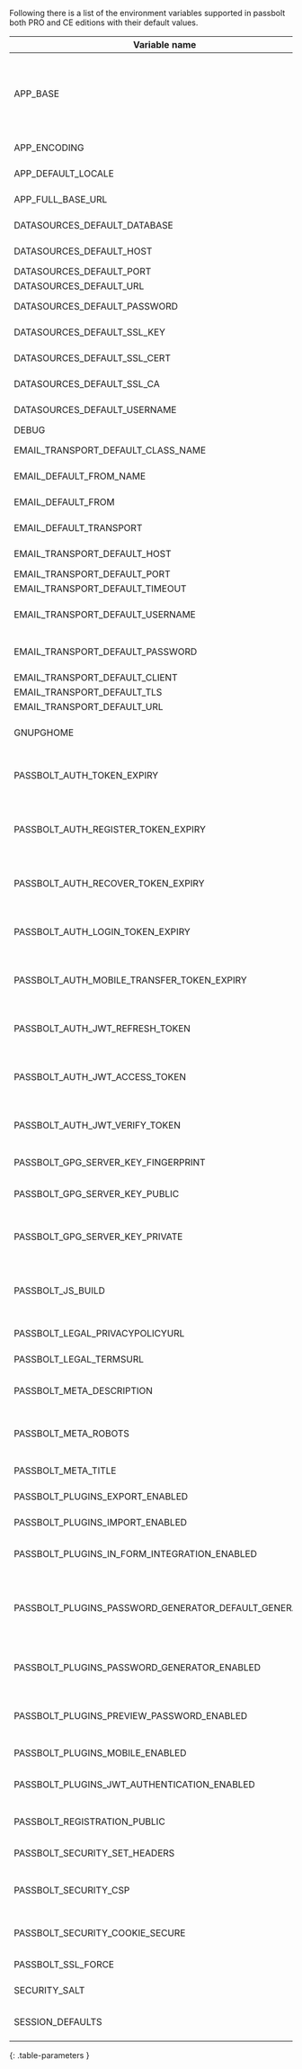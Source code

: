 Following there is a list of the environment variables supported in passbolt both PRO and CE editions with their default values.

| Variable name                            | Description                                                               | Default value                                      |
| ---------------------------------------- | ------------------------------------------------------------------------- | -------------------------------------------------- |
| APP_BASE                                 | it allows people to specify the base subdir the application is running in | `null`                                               |
| APP_ENCODING                             | Set text encoding                                                         | `'UTF-8'`                                            |
| APP_DEFAULT_LOCALE                       | Set default locale                                                        | `'en_US'`                                            |
| APP_FULL_BASE_URL                        | Passbolt base url                                                         | `'false'`                                            |
| DATASOURCES_DEFAULT_DATABASE             | Database name                                                             | `''`                                                 |
| DATASOURCES_DEFAULT_HOST                 | Database hostname                                                         | `'localhost'`                                        |
| DATASOURCES_DEFAULT_PORT                 | Database port                                                             | `3306`                                               |
| DATASOURCES_DEFAULT_URL                  | Database url                                                              | `''`                                                 |
| DATASOURCES_DEFAULT_PASSWORD             | Database password                                                         | `''`                                                 |
| DATASOURCES_DEFAULT_SSL_KEY              | Database SSL Key                                                          | `''`                                                 |
| DATASOURCES_DEFAULT_SSL_CERT             | Database SSL Cert                                                         | `''`                                                 |
| DATASOURCES_DEFAULT_SSL_CA               | Database SSL CA                                                           | `''`                                                 |
| DATASOURCES_DEFAULT_USERNAME             | Database username                                                         | `''`                                                 |
| DEBUG                                    | Debug mode                                                                | `'false'`                                            |
| EMAIL_TRANSPORT_DEFAULT_CLASS_NAME       | Email classname                                                           | `'Smtp'`                                             |
| EMAIL_DEFAULT_FROM_NAME                  | From email username                                                       | `'Passbolt'`                                         |
| EMAIL_DEFAULT_FROM                       | From email address                                                        | `'you@localhost'`                                    |
| EMAIL_DEFAULT_TRANSPORT                  | Sets transport method                                                     | `'default'`                                          |
| EMAIL_TRANSPORT_DEFAULT_HOST             | Server hostname                                                           | `'localhost'`                                        |
| EMAIL_TRANSPORT_DEFAULT_PORT             | Server port                                                               | `25`                                                 |
| EMAIL_TRANSPORT_DEFAULT_TIMEOUT          | Timeout                                                                   | `30`                                                 |
| EMAIL_TRANSPORT_DEFAULT_USERNAME         | Username for email server auth                                            | `null`                                               |
| EMAIL_TRANSPORT_DEFAULT_PASSWORD         | Password for email server auth                                            | `null`                                               |
| EMAIL_TRANSPORT_DEFAULT_CLIENT           | Client                                                                    | `null`                                               |
| EMAIL_TRANSPORT_DEFAULT_TLS              | Set tls                                                                   | `null`                                               |
| EMAIL_TRANSPORT_DEFAULT_URL              | Set url                                                                   | `null`                                               |
| GNUPGHOME                                | path to gnupghome directory                                               | `'/home/www-data/.gnupg'`                            |
| PASSBOLT_AUTH_TOKEN_EXPIRY               | Passbolt authorization token expiration                                   | `'3 days'`                                           |
| PASSBOLT_AUTH_REGISTER_TOKEN_EXPIRY      | Passbolt authorization registration token expiration                      | `'10 days'`                                          |
| PASSBOLT_AUTH_RECOVER_TOKEN_EXPIRY       | Passbolt authorization recover token expiration                           | `'1 day'`                                            |
| PASSBOLT_AUTH_LOGIN_TOKEN_EXPIRY         | Passbolt authorization token login expiration                             | `'5 minutes'`                                        |
| PASSBOLT_AUTH_MOBILE_TRANSFER_TOKEN_EXPIRY | Passbolt mobile transfer token expiration                               | `'5 minutes'`                                        |
| PASSBOLT_AUTH_JWT_REFRESH_TOKEN          | Passbolt authorization JWT refresh token                                  | `'1 month'`                                          |
| PASSBOLT_AUTH_JWT_ACCESS_TOKEN           | Passbolt authorization JWT access token                                   | `'5 minutes'`                                        |
| PASSBOLT_AUTH_JWT_VERIFY_TOKEN           | Passbolt authorization JWT verify token                                   | `'1 hour'`                                           |
| PASSBOLT_GPG_SERVER_KEY_FINGERPRINT      | GnuPG fingerprint                                                         | `null`                                               |
| PASSBOLT_GPG_SERVER_KEY_PUBLIC           | Path to GnuPG public server key                                           | `'/etc/passbolt/gpg/serverkey.asc'`                  |
| PASSBOLT_GPG_SERVER_KEY_PRIVATE          | Path to GnuPG private server key                                          | `'/etc/passbolt/gpg/serverkey_private.asc'`          |
| PASSBOLT_JS_BUILD                        | passbolt.js type of build 'development' or 'production'                   | `'production'`                                       |
| PASSBOLT_LEGAL_PRIVACYPOLICYURL          | Set legal policy URL                                                      | `''`                                                 |
| PASSBOLT_LEGAL_TERMSURL                  | Set legal terms URL                                                       | `'https://www.passbolt.com/terms'`                   |
| PASSBOLT_META_DESCRIPTION                | Set html meta description for the site                                    | `'Open source password manager for teams'`           |
| PASSBOLT_META_ROBOTS                     | Search engines indexing parameters                                        | `'noindex, nofollow'`                                |
| PASSBOLT_META_TITLE                      | Set html meta title for                                                   | `'Passbolt'`                                         |
| PASSBOLT_PLUGINS_EXPORT_ENABLED          | Enable export plugin                                                      | ``true``                                             |
| PASSBOLT_PLUGINS_IMPORT_ENABLED          | Enable import plugin                                                      | ``true``                                             |
| PASSBOLT_PLUGINS_IN_FORM_INTEGRATION_ENABLED | Enable Passbolt icon in web forms                                     | ``true``                                             |
| PASSBOLT_PLUGINS_PASSWORD_GENERATOR_DEFAULT_GENERATOR   | Default password generator (can be password or passphrase) | `password`                                           |
| PASSBOLT_PLUGINS_PASSWORD_GENERATOR_ENABLED  | Enable password generator plugin                                      | `true`                                               |
| PASSBOLT_PLUGINS_PREVIEW_PASSWORD_ENABLED          | Enable password generator preview                               | `true`                                               |
| PASSBOLT_PLUGINS_MOBILE_ENABLED          | Enable mobile plugin                                                      | `true`                                               |
| PASSBOLT_PLUGINS_JWT_AUTHENTICATION_ENABLED      | Enable jwt authentication plugin                                  | `true`                                               |
| PASSBOLT_REGISTRATION_PUBLIC             | Defines if users can register                                             | `false`                                              |
| PASSBOLT_SECURITY_SET_HEADERS            | Send CSP Headers                                                          | `true`                                               |
| PASSBOLT_SECURITY_CSP                    | CSP Headers (`true`, false or custom CSP string)                          | `true`                                               |
| PASSBOLT_SECURITY_COOKIE_SECURE         | Set MFA cookie secure flag                                                | `true`                                               |
| PASSBOLT_SSL_FORCE                       | Redirects http to https                                                   | `true`                                               |
| SECURITY_SALT                            | CakePHP security salt                                                     | `__SALT__`                                           |
| SESSION_DEFAULTS                         | Session engine configuration                                              | `'php'`                                              |
{: .table-parameters }
